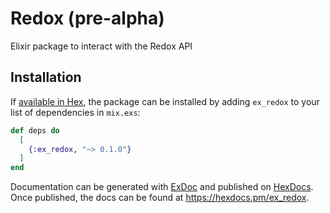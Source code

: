 # Redox (pre-alpha)

Elixir package to interact with the Redox API

## Installation

If [available in Hex](https://hex.pm/docs/publish), the package can be installed
by adding `ex_redox` to your list of dependencies in `mix.exs`:

```elixir
def deps do
  [
    {:ex_redox, "~> 0.1.0"}
  ]
end
```

Documentation can be generated with [ExDoc](https://github.com/elixir-lang/ex_doc)
and published on [HexDocs](https://hexdocs.pm). Once published, the docs can
be found at <https://hexdocs.pm/ex_redox>.

